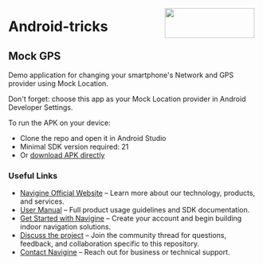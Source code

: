 <a href="http://navigine.com"><img src="https://navigine.com/assets/web/images/logo.svg" align="right" height="60" width="180" hspace="10" vspace="5"></a>

# Android-tricks

## Mock GPS

Demo application for changing your smartphone's Network and GPS provider using Mock Location.

Don't forget: choose this app as your Mock Location provider in Android Developer Settings.

To run the APK on your device:
- Clone the repo and open it in Android Studio
- Minimal SDK version required: 21
- Or [download APK directly](https://github.com/Navigine/Android-Fake-Mock-Location-Tricks/blob/master/app-debug.apk)

### Useful Links
- [Navigine Official Website](https://navigine.com/) – Learn more about our technology, products, and services.
- [User Manual](http://docs.navigine.com/) – Full product usage guidelines and SDK documentation.
- [Get Started with Navigine](http://locations.navigine.com/login) – Create your account and begin building indoor navigation solutions.
- [Discuss the project](https://community.navigine.com/t/direction-of-arrival-doa-estimation-algorithm/174) – Join the community thread for questions, feedback, and collaboration specific to this repository.
- [Contact Navigine](https://navigine.com/contacts/) – Reach out for business or technical support.



